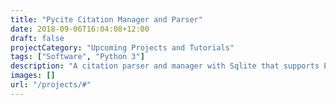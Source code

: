 ```yaml
---
title: "Pycite Citation Manager and Parser"
date: 2018-09-06T16:04:08+12:00
draft: false
projectCategory: "Upcoming Projects and Tutorials"
tags: ["Software", "Python 3"]
description: "A citation parser and manager with Sqlite that supports EndNote, RIS and BibTex."
images: []
url: "/projects/#"
---
```

